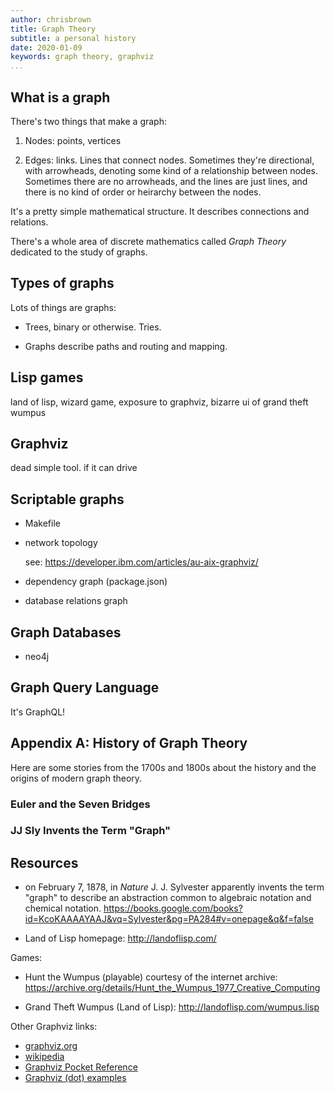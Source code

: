 ```yaml
---
author: chrisbrown
title: Graph Theory
subtitle: a personal history
date: 2020-01-09
keywords: graph theory, graphviz
...
```


## What is a graph

There's two things that make a graph:

1. Nodes: points, vertices

2. Edges: links. Lines that connect nodes. Sometimes they're directional, with arrowheads, denoting some kind of a relationship between nodes. Sometimes there are no arrowheads, and the lines are just lines, and there is no kind of order or heirarchy between the nodes.

It's a pretty simple mathematical structure. It describes connections and relations.

There's a whole area of discrete mathematics called *Graph Theory* dedicated to the study of graphs.

## Types of graphs

Lots of things are graphs:

- Trees, binary or otherwise. Tries.

- Graphs describe paths and routing and mapping.

## Lisp games

land of lisp, wizard game, exposure to graphviz, bizarre ui of grand theft wumpus

## Graphviz

dead simple tool. if it can drive 

## Scriptable graphs

- Makefile

- network topology

    see: https://developer.ibm.com/articles/au-aix-graphviz/

- dependency graph (package.json)

- database relations graph

## Graph Databases

- neo4j

## Graph Query Language

It's GraphQL!

## Appendix A: History of Graph Theory

Here are some stories from the 1700s and 1800s about the history and the origins of modern graph theory.

### Euler and the Seven Bridges

### JJ Sly Invents the Term "Graph"

## Resources

- on February 7, 1878, in *Nature* J. J. Sylvester apparently invents the term
  "graph" to describe an abstraction common to algebraic notation and chemical
  notation.
  <https://books.google.com/books?id=KcoKAAAAYAAJ&vq=Sylvester&pg=PA284#v=onepage&q&f=false>

- Land of Lisp homepage: <http://landoflisp.com/>

Games:

- Hunt the Wumpus (playable) courtesy of the internet archive:
  <https://archive.org/details/Hunt_the_Wumpus_1977_Creative_Computing>

- Grand Theft Wumpus (Land of Lisp): <http://landoflisp.com/wumpus.lisp>

Other Graphviz links:

- [graphviz.org](https://graphviz.org/)
- [wikipedia](https://en.wikipedia.org/wiki/DOT_(graph_description_language))
- [Graphviz Pocket Reference](https://graphs.grevian.org/example)
- [Graphviz (dot) examples](https://renenyffenegger.ch/notes/tools/Graphviz/examples/index)
